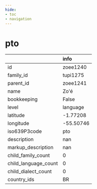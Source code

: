 ```yaml
---
hide:
- toc
- navigation
---
```

# pto
|                      | info      |
|:---------------------|:----------|
| id                   | zoee1240  |
| family_id            | tupi1275  |
| parent_id            | zoee1241  |
| name                 | Zo'é      |
| bookkeeping          | False     |
| level                | language  |
| latitude             | -1.77208  |
| longitude            | -55.50746 |
| iso639P3code         | pto       |
| description          | nan       |
| markup_description   | nan       |
| child_family_count   | 0         |
| child_language_count | 0         |
| child_dialect_count  | 0         |
| country_ids          | BR        |